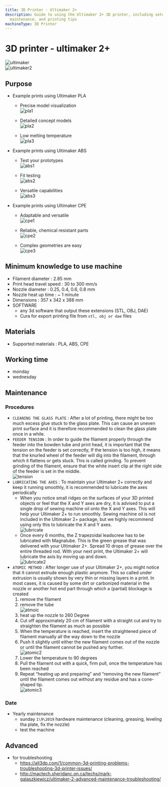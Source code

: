 ```yaml
---
title: 3D Printer - Ultimaker 2+
description: Guide to using the Ultimaker 2+ 3D printer, including setup,
  maintenance, and printing tips
machineType: 3D Printer
---
```


# 3D printer - ultimaker 2+

![ultimaker](../../../assets/docs/machines/ultimaker.png)  
![ultimaker2](../../../assets/docs/machines/ultimaker2.png)

## Purpose

- Example prints using Ultimaker PLA

  - Precise model visualization  
    ![pla1](../../../assets/docs/machines/pla1.png)

  - Detailed concept models  
    ![pla2](../../../assets/docs/machines/pla2.png)

  - Low melting temperature  
    ![pla3](../../../assets/docs/machines/pla3.png)

- Example prints using Ultimaker ABS

  - Test your prototypes  
    ![abs1](../../../assets/docs/machines/abs1.png)

  - Fit testing  
    ![abs2](../../../assets/docs/machines/abs2.png)

  - Versatile capabilities  
    ![abs3](../../../assets/docs/machines/abs3.png)

- Example prints using Ultimaker CPE

  - Adaptable and versatile  
    ![cpe1](../../../assets/docs/machines/cpe1.png)

  - Reliable, chemical resistant parts  
    ![cpe2](../../../assets/docs/machines/cpe2.png)

  - Complex geometries are easy  
    ![cpe3](../../../assets/docs/machines/cpe3.png)

## Minimum knowledge to use machine

- Filament diameter : 2.85 mm
- Print head travel speed : 30 to 300 mm/s
- Nozzle diameter : 0.25, 0.4, 0.6, 0.8 mm
- Nozzle heat up time : ~ 1 minute
- Dimensions : 357 x 342 x 388 mm
- SOFTWARE
  - any 3d software that output these extensions (STL, OBJ, DAE)
  - Cura for export printing file from `stl, obj or dae` files

## Materials

- Supported materials : PLA, ABS, CPE

## Working time

- monday
- wednesday

## Maintenance

### Procedures

- `CLEANING THE GLASS PLATE` : After a lot of printing, there might be too much excess glue stuck to the glass plate. This can cause an uneven print surface and it is therefore recommended to clean the glass plate once in a while.
- `FEEDER TENSION` : In order to guide the filament properly through the feeder into the bowden tube and print head, it is important that the tension on the feeder is set correctly, If the tension is too high, it means that the knurled wheel of the feeder will dig into
  the filament, through which it flattens or gets stuck. This is called grinding. To prevent grinding of the filament, ensure that the white insert clip at the right side of the feeder is set in the middle.  
  ![tension](../../../assets/docs/machines/tension.png)
- `LUBRICATING THE AXES` : To maintain your Ultimaker 2+ correctly and keep it running smoothly, it is recommended to lubricate the axes periodically
  - When you notice small ridges on the surfaces of your 3D printed objects or feel that the X and Y axes are dry, it is advised to put a single drop of sewing machine oil onto the X and Y axes. This will help your Ultimaker 2+ to run smoothly. Sewing machine oil is not included in the Ultimaker 2+ package, but we highly recommend using only this to lubricate the X and Y axes.  
    ![lubricate](../../../assets/docs/machines/lubricant.png)
  - Once every 6 months, the Z trapezoidal leadscrew has to be lubricated with Magnalube. This is the green grease that was delivered with your Ultimaker 2+. Spread 10 drops of grease over the entire threaded rod. With your next print, the Ultimaker 2+ will lubricate the axis by moving up and down.  
    ![lubricate2](../../../assets/docs/machines/lubricate2.png)
- `ATOMIC METHOD` : After longer use of your Ultimaker 2+, you might notice that it cannot extrude enough plastic anymore. This so called under extrusion is usually shown by very thin or missing layers in a print. In most cases, it is caused by some dirt or carbonized material in the nozzle or another hot end part through which a (partial) blockage is created
  1. remove the filament
  2. remove the tube  
     ![atmoic](../../../assets/docs/machines/atomic.png)
  3. heat up the nozzle to 260 Degree
  4. Cut off approximately 20 cm of filament with a straight cut and try to straighten the filament as much as possible
  5. When the temperature is reached, insert the straightened piece of filament manually all the way down to the nozzle
  6. Push it slightly until either the new filament comes out of the nozzle or until the filament cannot be pushed any further.  
     ![atomic2](../../../assets/docs/machines/atomic2.png)
  7. Lower the temperature to 90 degrees
  8. Pull the filament out with a quick, firm pull, once the temperature has been reached
  9. Repeat “heating up and preparing” and “removing the new filament” until the filament comes out without any residue and has a cone-shaped tip.  
     ![atomic3](../../../assets/docs/machines/atomic3.png)

### Date

- Yearly maintenance
  - sunday `1\9\2019` hardware maintenance (cleaning, greasing, leveling tha plate, fix the nozzle)
  - test the machine

## Advanced

- for troubleshooting
  - https://all3dp.com/1/common-3d-printing-problems-troubleshooting-3d-printer-issues/
  - http://mactech.sheridanc.on.ca/techs/mark-galaszkiewicz/ultimaker-2-advanced-maintenance-troubleshooting/
